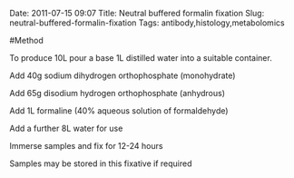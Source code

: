 Date: 2011-07-15 09:07
Title: Neutral buffered formalin fixation
Slug: neutral-buffered-formalin-fixation
Tags: antibody,histology,metabolomics





#Method

To produce 10L pour a base 1L distilled water into a suitable container.



Add 40g sodium dihydrogen orthophosphate (monohydrate)



Add 65g disodium hydrogen orthophosphate (anhydrous)



Add 1L formaline (40% aqueous solution of formaldehyde)



Add a further 8L water for use



Immerse samples and fix for 12-24 hours



Samples may be stored in this fixative if required




